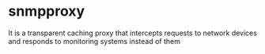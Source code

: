 # snmpproxy
It is a transparent caching proxy that intercepts requests to network devices and responds to monitoring systems instead of them
